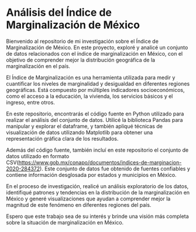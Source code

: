 #  Análisis del Índice de Marginalización de México

Bienvenido al repositorio de mi investigación sobre el Índice de Marginalización de México. En este proyecto, exploré y analicé un conjunto de datos relacionados con el índice de marginalización en México, con el objetivo de comprender mejor la distribución geográfica de la marginalización en el país.

El Índice de Marginalización es una herramienta utilizada para medir y cuantificar los niveles de marginalidad y desigualdad en diferentes regiones geográficas. Está compuesto por múltiples indicadores socioeconómicos, como el acceso a la educación, la vivienda, los servicios básicos y el ingreso, entre otros.

En este repositorio, encontrarás el código fuente en Python utilizado para realizar el análisis del conjunto de datos. Utilicé la biblioteca Pandas para manipular y explorar el dataframe, y también apliqué técnicas de visualización de datos utilizando Matplotlib para obtener una representación gráfica clara de los resultados.

Además del código fuente, también incluí en este repositorio el conjunto de datos utilizado en formato CSV(https://www.gob.mx/conapo/documentos/indices-de-marginacion-2020-284372). Este conjunto de datos fue obtenido de fuentes confiables y contiene información desglosada por estados y municipios en México.

En el proceso de investigación, realicé un análisis exploratorio de los datos, identifiqué patrones y tendencias en la distribución de la marginalización en México y generé visualizaciones que ayudan a comprender mejor la magnitud de este fenómeno en diferentes regiones del país.

Espero que este trabajo sea de su interés y  brinde una visión más completa sobre la situación de marginalización en México.
